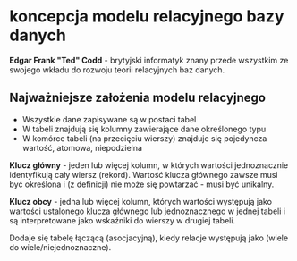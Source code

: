 # koncepcja modelu relacyjnego bazy danych

**Edgar Frank "Ted" Codd** - brytyjski informatyk znany przede wszystkim ze swojego wkładu do rozwoju teorii relacyjnych baz danych.

## Najważniejsze założenia modelu relacyjnego

- Wszystkie dane zapisywane są w postaci tabel
- W tabeli znajdują się kolumny zawierające dane określonego typu
- W komórce tabeli (na przecięciu wierszy) znajduje się pojedyncza wartość, atomowa, niepodzielna

**Klucz główny** - jeden lub więcej kolumn, w których wartości jednoznacznie identyfikują cały wiersz (rekord). Wartość klucza głównego zawsze musi być określona i (z definicji) nie może się powtarzać - musi być unikalny.

**Klucz obcy** - jedna lub więcej kolumn, których wartości występują jako wartości ustalonego klucza głównego lub jednoznacznego w jednej tabeli i są interpretowane jako wskaźniki do wierszy w drugiej tabeli.

Dodaje się tabelę łączącą (asocjacyjną), kiedy relacje występują jako (wiele do wiele/niejednoznaczne).
